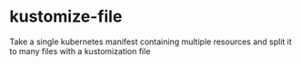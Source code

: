 # kustomize-file
Take a single kubernetes manifest containing multiple resources and split it to many files with a kustomization file

